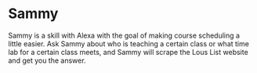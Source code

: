 # Sammy

Sammy is a skill with Alexa with the goal of making course scheduling a little easier. Ask Sammy about who is teaching a certain
class or what time lab for a certain class meets, and Sammy will scrape the Lous List website and get you the answer.